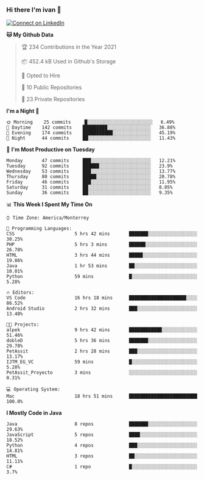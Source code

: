 ### Hi there I'm ivan 👋
[![Connect on LinkedIn](https://img.shields.io/badge/--linkedin?label=LinkedIn&logo=LinkedIn&style=social)](https://www.linkedin.com/in/ivanjtm)
<!--START_SECTION:waka-->
**🐱 My Github Data** 

> 🏆 234 Contributions in the Year 2021
 > 
> 📦 452.4 kB Used in Github's Storage 
 > 
> 💼 Opted to Hire
 > 
> 📜 10 Public Repositories 
 > 
> 🔑 23 Private Repositories  
 > 
**I'm a Night 🦉** 

```text
🌞 Morning    25 commits     █░░░░░░░░░░░░░░░░░░░░░░░░   6.49% 
🌆 Daytime    142 commits    █████████░░░░░░░░░░░░░░░░   36.88% 
🌃 Evening    174 commits    ███████████░░░░░░░░░░░░░░   45.19% 
🌙 Night      44 commits     ██░░░░░░░░░░░░░░░░░░░░░░░   11.43%

```
📅 **I'm Most Productive on Tuesday** 

```text
Monday       47 commits     ███░░░░░░░░░░░░░░░░░░░░░░   12.21% 
Tuesday      92 commits     ██████░░░░░░░░░░░░░░░░░░░   23.9% 
Wednesday    53 commits     ███░░░░░░░░░░░░░░░░░░░░░░   13.77% 
Thursday     80 commits     █████░░░░░░░░░░░░░░░░░░░░   20.78% 
Friday       46 commits     ███░░░░░░░░░░░░░░░░░░░░░░   11.95% 
Saturday     31 commits     ██░░░░░░░░░░░░░░░░░░░░░░░   8.05% 
Sunday       36 commits     ██░░░░░░░░░░░░░░░░░░░░░░░   9.35%

```


📊 **This Week I Spent My Time On** 

```text
⌚︎ Time Zone: America/Monterrey

💬 Programming Languages: 
CSS                      5 hrs 42 mins       ███████░░░░░░░░░░░░░░░░░░   30.25% 
PHP                      5 hrs 3 mins        ██████░░░░░░░░░░░░░░░░░░░   26.78% 
HTML                     3 hrs 44 mins       █████░░░░░░░░░░░░░░░░░░░░   19.86% 
Java                     1 hr 53 mins        ██░░░░░░░░░░░░░░░░░░░░░░░   10.01% 
Python                   59 mins             █░░░░░░░░░░░░░░░░░░░░░░░░   5.28%

🔥 Editors: 
VS Code                  16 hrs 18 mins      █████████████████████░░░░   86.52% 
Android Studio           2 hrs 32 mins       ███░░░░░░░░░░░░░░░░░░░░░░   13.48%

🐱‍💻 Projects: 
alpek                    9 hrs 42 mins       ████████████░░░░░░░░░░░░░   51.46% 
dobleD                   5 hrs 36 mins       ███████░░░░░░░░░░░░░░░░░░   29.78% 
PetAssit                 2 hrs 28 mins       ███░░░░░░░░░░░░░░░░░░░░░░   13.17% 
IJTM_EG_VC               59 mins             █░░░░░░░░░░░░░░░░░░░░░░░░   5.28% 
PetAssit_Proyecto        3 mins              ░░░░░░░░░░░░░░░░░░░░░░░░░   0.31%

💻 Operating System: 
Mac                      18 hrs 51 mins      █████████████████████████   100.0%

```

**I Mostly Code in Java** 

```text
Java                     8 repos             ███████░░░░░░░░░░░░░░░░░░   29.63% 
JavaScript               5 repos             ████░░░░░░░░░░░░░░░░░░░░░   18.52% 
Python                   4 repos             ███░░░░░░░░░░░░░░░░░░░░░░   14.81% 
HTML                     3 repos             ██░░░░░░░░░░░░░░░░░░░░░░░   11.11% 
C#                       1 repo              █░░░░░░░░░░░░░░░░░░░░░░░░   3.7%

```



<!--END_SECTION:waka-->

<!--
<p align="center">
  <img src ="https://github-readme-stats.vercel.app/api?username=ivanjtm&show_icons=true&count_private=true&theme=default&hide_border=true&include_all_commits=true?count_private=true">
  <img src ="https://github-readme-stats.vercel.app/api/top-langs/?username=ivanjtm&layout=compact&hide_border=true&langs_count=50">
  <img src="https://github-readme-stats.vercel.app/api/wakatime?username=ivanjtm&hide_border=true"> 
</p>
-->
